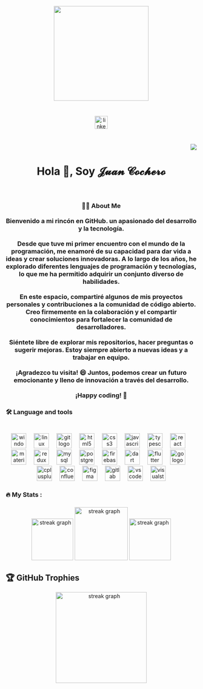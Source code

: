 <br clear="both">

<div align="center">
  <img height="250" src="https://camo.githubusercontent.com/62da68eb62b1e5f175f7d1f0191dd89a653d7908feb22d37d4a0ab07365d6791/68747470733a2f2f6d656469612e67697068792e636f6d2f6d656469612f4d3967624264396e6244724f5475314d71782f67697068792e676966"  />
</div>

###

<br clear="both">

<div align="center">
  <a href="https://www.linkedin.com/in/juan-cochero-b63590234/" target="_blank"> 
    <img  src="https://img.shields.io/static/v1?message=LinkedIn&logo=linkedin&label=&color=0077B5&logoColor=white&labelColor=&style=flat" height="34" alt="linkedin logo"  />
  </a>
</div>

###

<br clear="both">

<div align="right">
     <img src="https://visitor-badge.laobi.icu/badge?page_id=juandavid3928.juandavid3928&"  />
</div>

###

<h1 align="center">Hola 👋, Soy 𝓙𝓾𝓪𝓷 𝓒𝓸𝓬𝓱𝓮𝓻𝓸</h1>

###

<br clear="both">

<h3 align="center">👩‍💻  About Me <br><br>Bienvenido a mi rincón en GitHub. un apasionado del desarrollo y la tecnología.<br><br>Desde que tuve mi primer encuentro con el mundo de la programación, me enamoré de su capacidad para dar vida a ideas y crear soluciones innovadoras. A lo largo de los años, he explorado diferentes lenguajes de programación y tecnologías, lo que me ha permitido adquirir un conjunto diverso de habilidades.<br><br>En este espacio, compartiré algunos de mis proyectos personales y contribuciones a la comunidad de código abierto. Creo firmemente en la colaboración y el compartir conocimientos para fortalecer la comunidad de desarrolladores.<br><br>Siéntete libre de explorar mis repositorios, hacer preguntas o sugerir mejoras. Estoy siempre abierto a nuevas ideas y a trabajar en equipo.<br><br>¡Agradezco tu visita! 😄 Juntos, podemos crear un futuro emocionante y lleno de innovación a través del desarrollo.<br><br>¡Happy coding! 🚀</h3>

###

<p align="left"></p>

###

<h3 align="left">🛠   Language and tools</h3>

###

<br clear="both">

<div align="center">
  <img src="https://cdn.jsdelivr.net/gh/devicons/devicon/icons/windows8/windows8-original.svg" height="40" alt="windows8 logo"  />
  <img width="12" />
  <img src="https://cdn.jsdelivr.net/gh/devicons/devicon/icons/linux/linux-original.svg" height="40" alt="linux logo"  />
  <img width="12" />
  <img src="https://cdn.jsdelivr.net/gh/devicons/devicon/icons/git/git-original.svg" height="40" alt="git logo"  />
  <img width="12" />
  <img src="https://cdn.jsdelivr.net/gh/devicons/devicon/icons/html5/html5-original.svg" height="40" alt="html5 logo"  />
  <img width="12" />
  <img src="https://cdn.jsdelivr.net/gh/devicons/devicon/icons/css3/css3-original.svg" height="40" alt="css3 logo"  />
  <img width="12" />
  <img src="https://cdn.jsdelivr.net/gh/devicons/devicon/icons/javascript/javascript-original.svg" height="40" alt="javascript logo"  />
  <img width="12" />
  <img src="https://cdn.jsdelivr.net/gh/devicons/devicon/icons/typescript/typescript-original.svg" height="40" alt="typescript logo"  />
  <img width="12" />
  <img src="https://cdn.jsdelivr.net/gh/devicons/devicon/icons/react/react-original.svg" height="40" alt="react logo"  />
  <img width="12" />
  <img src="https://cdn.jsdelivr.net/gh/devicons/devicon/icons/materialui/materialui-original.svg" height="40" alt="materialui logo"  />
  <img width="12" />
  <img src="https://cdn.jsdelivr.net/gh/devicons/devicon/icons/redux/redux-original.svg" height="40" alt="redux logo"  />
  <img width="12" />
  <img src="https://cdn.jsdelivr.net/gh/devicons/devicon/icons/mysql/mysql-original.svg" height="40" alt="mysql logo"  />
  <img width="12" />
  <img src="https://cdn.jsdelivr.net/gh/devicons/devicon/icons/postgresql/postgresql-original.svg" height="40" alt="postgresql logo"  />
  <img width="12" />
  <img src="https://cdn.jsdelivr.net/gh/devicons/devicon/icons/firebase/firebase-plain.svg" height="40" alt="firebase logo"  />
  <img width="12" />
  <img src="https://cdn.jsdelivr.net/gh/devicons/devicon/icons/dart/dart-original.svg" height="40" alt="dart logo"  />
  <img width="12" />
  <img src="https://cdn.jsdelivr.net/gh/devicons/devicon/icons/flutter/flutter-original.svg" height="40" alt="flutter logo"  />
  <img width="12" />
  <img src="https://cdn.jsdelivr.net/gh/devicons/devicon/icons/go/go-original.svg" height="40" alt="go logo"  />
  <img width="12" />
  <img src="https://cdn.jsdelivr.net/gh/devicons/devicon/icons/cplusplus/cplusplus-original.svg" height="40" alt="cplusplus logo"  />
  <img width="12" />
  <img src="https://cdn.jsdelivr.net/gh/devicons/devicon/icons/confluence/confluence-original.svg" height="40" alt="confluence logo"  />
  <img width="12" />
  <img src="https://cdn.jsdelivr.net/gh/devicons/devicon/icons/figma/figma-original.svg" height="40" alt="figma logo"  />
  <img width="12" />
  <img src="https://cdn.jsdelivr.net/gh/devicons/devicon/icons/gitlab/gitlab-original.svg" height="40" alt="gitlab logo"  />
  <img width="12" />
  <img src="https://cdn.jsdelivr.net/gh/devicons/devicon/icons/vscode/vscode-original.svg" height="40" alt="vscode logo"  />
  <img width="12" />
  <img src="https://cdn.jsdelivr.net/gh/devicons/devicon/icons/visualstudio/visualstudio-plain.svg" height="40" alt="visualstudio logo"  />
</div>

###

<h3 align="left">🔥   My Stats :</h3>

###

<div align="center">
  <img src="https://github-readme-stats.vercel.app/api?username=juandavid3928&theme=dark&hide_border=false&include_all_commits=false&count_private=false" height="110" alt="streak graph"  />
  <img src="https://streak-stats.demolab.com?user=juandavid3928&locale=en&mode=daily&theme=dark&hide_border=false&border_radius=5&order=3" height="140" alt="streak graph"  />
    <img src="https://github-readme-stats.vercel.app/api/top-langs/?username=juandavid3928&theme=dark&hide_border=false&include_all_commits=false&count_private=false&layout=compact" height="110" alt="streak graph"  />
</div>

## 🏆 GitHub Trophies
<div align="center">
  <img src="https://github-profile-trophy.vercel.app/?username=juandavid3928&theme=darkhub&no-frame=false&no-bg=true&margin-w=12" height="240" alt="streak graph"  />
</div>




